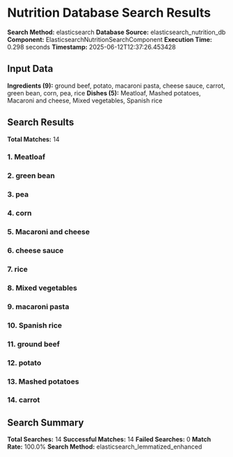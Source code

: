 # Nutrition Database Search Results

**Search Method:** elasticsearch
**Database Source:** elasticsearch_nutrition_db
**Component:** ElasticsearchNutritionSearchComponent
**Execution Time:** 0.298 seconds
**Timestamp:** 2025-06-12T12:37:26.453428

## Input Data
**Ingredients (9):** ground beef, potato, macaroni pasta, cheese sauce, carrot, green bean, corn, pea, rice
**Dishes (5):** Meatloaf, Mashed potatoes, Macaroni and cheese, Mixed vegetables, Spanish rice

## Search Results
**Total Matches:** 14

### 1. Meatloaf

### 2. green bean

### 3. pea

### 4. corn

### 5. Macaroni and cheese

### 6. cheese sauce

### 7. rice

### 8. Mixed vegetables

### 9. macaroni pasta

### 10. Spanish rice

### 11. ground beef

### 12. potato

### 13. Mashed potatoes

### 14. carrot

## Search Summary
**Total Searches:** 14
**Successful Matches:** 14
**Failed Searches:** 0
**Match Rate:** 100.0%
**Search Method:** elasticsearch_lemmatized_enhanced
